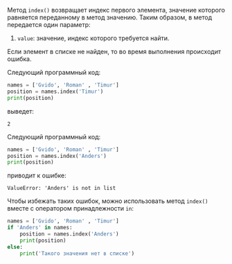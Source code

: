 

 
Метод `index()` возвращает индекс первого элемента, значение которого равняется переданному в метод значению. Таким образом, в метод передается один параметр:

1. `value`: значение, индекс которого требуется найти.

Если элемент в списке не найден, то во время выполнения происходит ошибка.

Следующий программный код:

```python
names = ['Gvido', 'Roman' , 'Timur']
position = names.index('Timur')
print(position)
```

выведет:

```no-highlight
2
```

Следующий программный код:

```python
names = ['Gvido', 'Roman' , 'Timur']
position = names.index('Anders')
print(position)
```

приводит к ошибке:

```no-highlight
ValueError: 'Anders' is not in list
```

Чтобы избежать таких ошибок, можно использовать метод `index()` вместе с оператором принадлежности `in`:

```python
names = ['Gvido', 'Roman' , 'Timur']
if 'Anders' in names:
    position = names.index('Anders')
    print(position)
else:
    print('Такого значения нет в списке')
```
